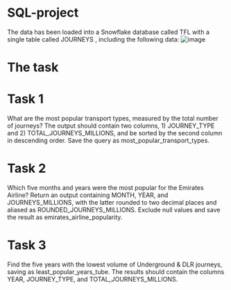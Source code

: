 # SQL-project
The data has been loaded into a Snowflake database called TFL with a single table called JOURNEYS , including the following data:
![image](https://github.com/user-attachments/assets/f91e891f-c23e-4c67-bc85-636c56afa15d)

# The task

# Task 1
What are the most popular transport types, measured by the total number of journeys? The output should contain two columns, 1) JOURNEY_TYPE and 2) TOTAL_JOURNEYS_MILLIONS, and be sorted by the second column in descending order. Save the query as most_popular_transport_types.

# Task 2
Which five months and years were the most popular for the Emirates Airline? Return an output containing MONTH, YEAR, and JOURNEYS_MILLIONS, with the latter rounded to two decimal places and aliased as ROUNDED_JOURNEYS_MILLIONS. Exclude null values and save the result as emirates_airline_popularity.

# Task 3
Find the five years with the lowest volume of Underground & DLR journeys, saving as least_popular_years_tube. The results should contain the columns YEAR, JOURNEY_TYPE, and TOTAL_JOURNEYS_MILLIONS.




